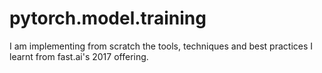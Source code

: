 # pytorch.model.training
I am implementing from scratch the tools, techniques and best practices I learnt from fast.ai's 2017 offering.
